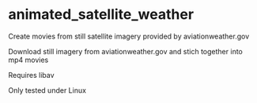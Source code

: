 # animated_satellite_weather
Create movies from still satellite imagery provided by aviationweather.gov

Download still imagery from aviationweather.gov and stich together into mp4 movies

Requires libav

Only tested under Linux
